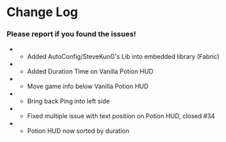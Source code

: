 # Change Log

### Please report if you found the issues!

* + Added AutoConfig/SteveKunG's Lib into embedded library (Fabric)
* + Added Duration Time on Vanilla Potion HUD
* * Move game info below Vanilla Potion HUD
* * Bring back Ping into left side
* * Fixed multiple issue with text position on Potion HUD, closed #34
* * Potion HUD now sorted by duration